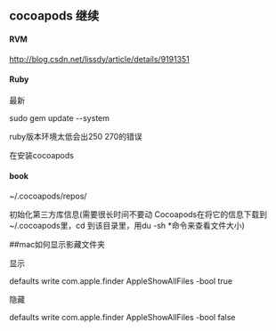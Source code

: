 ## cocoapods 继续

#### RVM

http://blog.csdn.net/lissdy/article/details/9191351

#### Ruby

最新  

sudo gem update --system
 
ruby版本环境太低会出250  270的错误

在安装cocoapods

#### book 

~/.cocoapods/repos/


初始化第三方库信息(需要很长时间不要动 Cocoapods在将它的信息下载到 ~/.cocoapods里，cd 到该目录里，用du -sh *命令来查看文件大小)

##mac如何显示影藏文件夹

显示

defaults write com.apple.finder AppleShowAllFiles -bool true

隐藏

defaults write com.apple.finder AppleShowAllFiles -bool false





